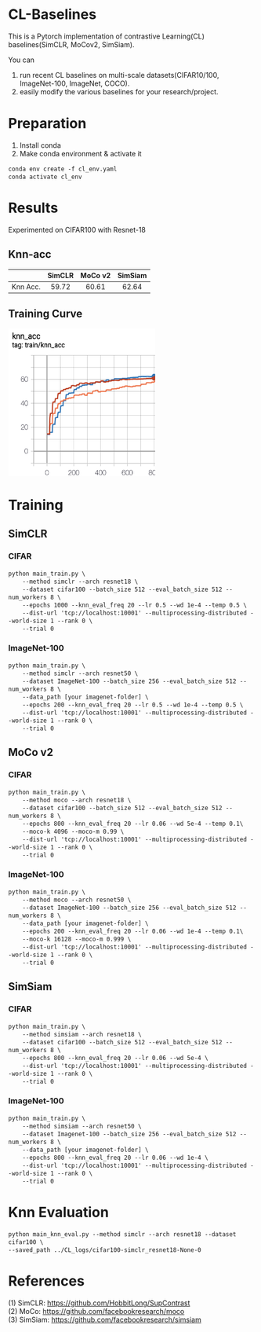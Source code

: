 # CL-Baselines
This is a Pytorch implementation of contrastive Learning(CL) baselines(SimCLR, MoCov2, SimSiam). 

You can 
1) run recent CL baselines on multi-scale datasets(CIFAR10/100, ImageNet-100, ImageNet, COCO).
2) easily modify the various baselines for your research/project.


# Preparation
1) Install conda 
2) Make conda environment & activate it
```
conda env create -f cl_env.yaml
conda activate cl_env
```


# Results 
Experimented on CIFAR100 with Resnet-18

## Knn-acc
|          | SimCLR |  MoCo v2 | SimSiam |
|:--------:|:------:|:-----:|:-------:|
| Knn Acc. |  59.72 | 60.61 |  62.64  |

## Training Curve
<img src="imgs/tensorboard.png" width="300" height="300">

# Training
## SimCLR
### CIFAR 
```
python main_train.py \
    --method simclr --arch resnet18 \
    --dataset cifar100 --batch_size 512 --eval_batch_size 512 --num_workers 8 \
    --epochs 1000 --knn_eval_freq 20 --lr 0.5 --wd 1e-4 --temp 0.5 \
    --dist-url 'tcp://localhost:10001' --multiprocessing-distributed --world-size 1 --rank 0 \
    --trial 0 
```
### ImageNet-100 
```
python main_train.py \
    --method simclr --arch resnet50 \
    --dataset ImageNet-100 --batch_size 256 --eval_batch_size 512 --num_workers 8 \
    --data_path [your imagenet-folder] \  
    --epochs 200 --knn_eval_freq 20 --lr 0.5 --wd 1e-4 --temp 0.5 \
    --dist-url 'tcp://localhost:10001' --multiprocessing-distributed --world-size 1 --rank 0 \
    --trial 0 
```

## MoCo v2
### CIFAR 
```
python main_train.py \
    --method moco --arch resnet18 \
    --dataset cifar100 --batch_size 512 --eval_batch_size 512 --num_workers 8 \
    --epochs 800 --knn_eval_freq 20 --lr 0.06 --wd 5e-4 --temp 0.1\
    --moco-k 4096 --moco-m 0.99 \
    --dist-url 'tcp://localhost:10001' --multiprocessing-distributed --world-size 1 --rank 0 \
    --trial 0  
```
### ImageNet-100 
```
python main_train.py \
    --method moco --arch resnet50 \
    --dataset ImageNet-100 --batch_size 256 --eval_batch_size 512 --num_workers 8 \
    --data_path [your imagenet-folder] \  
    --epochs 200 --knn_eval_freq 20 --lr 0.06 --wd 1e-4 --temp 0.1\
    --moco-k 16128 --moco-m 0.999 \
    --dist-url 'tcp://localhost:10001' --multiprocessing-distributed --world-size 1 --rank 0 \
    --trial 0  
```

## SimSiam
### CIFAR 
```
python main_train.py \
    --method simsiam --arch resnet18 \
    --dataset cifar100 --batch_size 512 --eval_batch_size 512 --num_workers 8 \
    --epochs 800 --knn_eval_freq 20 --lr 0.06 --wd 5e-4 \
    --dist-url 'tcp://localhost:10001' --multiprocessing-distributed --world-size 1 --rank 0 \
    --trial 0
```
### ImageNet-100 
```
python main_train.py \
    --method simsiam --arch resnet50 \
    --dataset Imagenet-100 --batch_size 256 --eval_batch_size 512 --num_workers 8 \
    --data_path [your imagenet-folder] \ 
    --epochs 800 --knn_eval_freq 20 --lr 0.06 --wd 1e-4 \
    --dist-url 'tcp://localhost:10001' --multiprocessing-distributed --world-size 1 --rank 0 \
    --trial 0
```

# Knn Evaluation 
```
python main_knn_eval.py --method simclr --arch resnet18 --dataset cifar100 \
--saved_path ../CL_logs/cifar100-simclr_resnet18-None-0
```

# References
(1) SimCLR: https://github.com/HobbitLong/SupContrast \
(2) MoCo: https://github.com/facebookresearch/moco \
(3) SimSiam: https://github.com/facebookresearch/simsiam 
